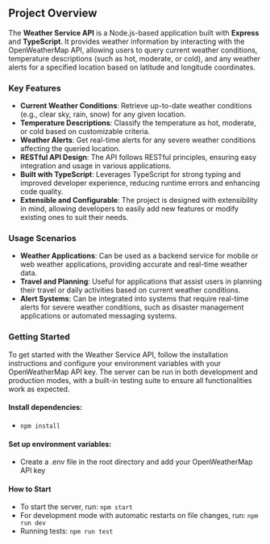 ## Project Overview

The **Weather Service API** is a Node.js-based application built with **Express** and **TypeScript**. It provides weather information by interacting with the OpenWeatherMap API, allowing users to query current weather conditions, temperature descriptions (such as hot, moderate, or cold), and any weather alerts for a specified location based on latitude and longitude coordinates.

### Key Features

- **Current Weather Conditions**: Retrieve up-to-date weather conditions (e.g., clear sky, rain, snow) for any given location.
- **Temperature Descriptions**: Classify the temperature as hot, moderate, or cold based on customizable criteria.
- **Weather Alerts**: Get real-time alerts for any severe weather conditions affecting the queried location.
- **RESTful API Design**: The API follows RESTful principles, ensuring easy integration and usage in various applications.
- **Built with TypeScript**: Leverages TypeScript for strong typing and improved developer experience, reducing runtime errors and enhancing code quality.
- **Extensible and Configurable**: The project is designed with extensibility in mind, allowing developers to easily add new features or modify existing ones to suit their needs.

### Usage Scenarios

- **Weather Applications**: Can be used as a backend service for mobile or web weather applications, providing accurate and real-time weather data.
- **Travel and Planning**: Useful for applications that assist users in planning their travel or daily activities based on current weather conditions.
- **Alert Systems**: Can be integrated into systems that require real-time alerts for severe weather conditions, such as disaster management applications or automated messaging systems.

### Getting Started

To get started with the Weather Service API, follow the installation instructions and configure your environment variables with your OpenWeatherMap API key. The server can be run in both development and production modes, with a built-in testing suite to ensure all functionalities work as expected.

#### Install dependencies:

- `npm install`

#### Set up environment variables:

- Create a .env file in the root directory and add your OpenWeatherMap API key

#### How to Start

- To start the server, run: `npm start`
- For development mode with automatic restarts on file changes, run: `npm run dev`
- Running tests: `npm run test`
